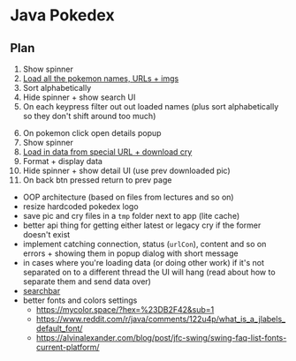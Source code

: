 # Java Pokedex

## Plan

1. Show spinner
2. [Load all the pokemon names, URLs + imgs](https://pokeapi.co/api/v2/pokemon?limit=100000&offset=0)
3. Sort alphabetically
4. Hide spinner + show search UI
5. On each keypress filter out out loaded names (plus sort alphabetically so they don't shift around too much)
<!-- -->
6. On pokemon click open details popup
7. Show spinner
8. [Load in data from special URL + download cry](https://pokeapi.co/api/v2/pokemon/1/)
9. Format + display data
10. Hide spinner + show detail UI (use prev downloaded pic)
11. On back btn pressed return to prev page

- OOP architecture (based on files from lectures and so on)
- resize hardcoded pokedex logo
- save pic and cry files in a `tmp` folder next to app (lite cache)
- better api thing for getting either latest or legacy cry if the former doesn't exist
- implement catching connection, status (`urlCon`), content and so on errors + showing them in popup dialog with short message 
- in cases where you're loading data (or doing other work) if it's not separated on to a different thread the UI will hang (read about how to separate them and send data over)
- [searchbar](https://stackoverflow.com/questions/19868287/how-can-i-make-a-search-box-in-java)
- better fonts and colors settings
	- <https://mycolor.space/?hex=%23DB2F42&sub=1>
	- <https://www.reddit.com/r/java/comments/122u4p/what_is_a_jlabels_default_font/>
	- <https://alvinalexander.com/blog/post/jfc-swing/swing-faq-list-fonts-current-platform/>